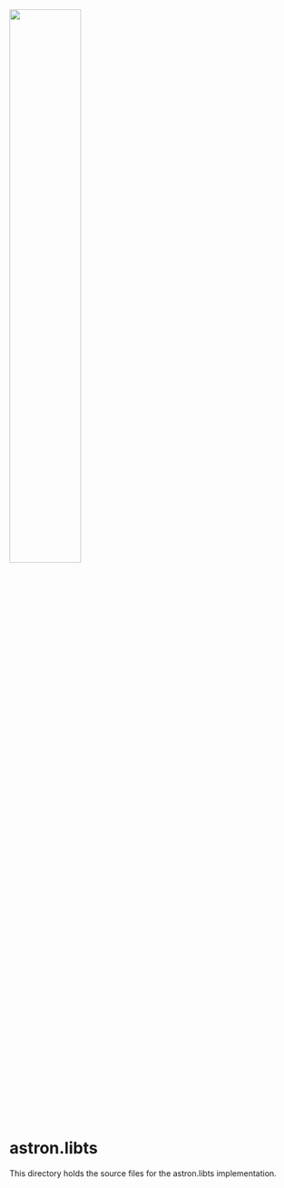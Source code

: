<img src="https://raw.githubusercontent.com/Max-Rodriguez/astron.libts/master/logo/astron.libts.png" width="50%"/>

astron.libts
=======================
This directory holds the source files for the astron.libts implementation.
